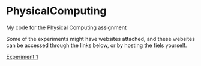 # PhysicalComputing
My code for the Physical Computing assignment


Some of the experiments might have websites attached, and these websites can be accessed through the links below, or by hosting the fiels yourself. 


[Experiment 1](https://xotom.github.io/PhysicalComputing/Experiment%201/)


